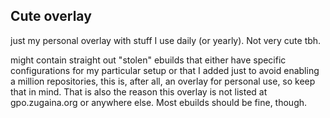## Cute overlay
just my personal overlay with stuff I use daily (or yearly). Not very cute tbh.

might contain straight out "stolen" ebuilds that either have specific configurations for my particular setup or that I added just to avoid enabling a million repositories, this is, after all, an overlay for personal use, so keep that in mind. That is also the reason this overlay is not listed at gpo.zugaina.org or anywhere else. Most ebuilds should be fine, though. 
